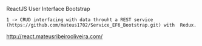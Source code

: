 ReactJS User Interface Bootstrap


	1 -> CRUD interfacing with data throuht a REST service (https://github.com/mateus1702/Service_EF6_Bootstrap.git) with  Redux.
	
http://react.mateusribeirooliveira.com/
